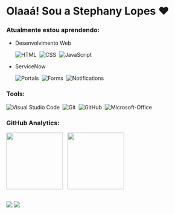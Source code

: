 # Olaaá! Sou a Stephany Lopes ❤️

### Atualmente estou aprendendo:

* Desenvolvimento Web
  
    ![HTML](https://img.shields.io/badge/-HTML-blue?style=for-the-badge&logo=html5&labelColor=1f004e)&nbsp;
    ![CSS](https://img.shields.io/badge/-CSS-blue?style=for-the-badge&logo=CSS3&logoColor=1572B6&labelColor=1f004e)&nbsp;
    ![JavaScript](https://img.shields.io/badge/-JavaScript-blue?style=for-the-badge&logo=javascript&labelColor=1f004e)
  
* ServiceNow

    ![Portals](https://img.shields.io/badge/-ServicePortal-DC143C?style=for-the-badge&logo=servicenow&labelColor=1f004e)&nbsp;
    ![Forms](https://img.shields.io/badge/-Forms-FFFF00?style=for-the-badge&logo=serviceno&labelColor=1f004e)&nbsp;
    ![Notifications](https://img.shields.io/badge/-Notifications-8B008B?style=for-the-badge&logo=serviceno&labelColor=1f004e)
    
### Tools:

   ![Visual Studio Code](https://img.shields.io/badge/-Visual%20Studio%20Code-blue?style=for-the-badge&logo=visual-studio-code&logoColor=007ACC&labelColor=1f004e)&nbsp; 
   ![Git](https://img.shields.io/badge/-Git-blue?style=for-the-badge&logo=git&labelColor=1f004e)&nbsp;
   ![GitHub](https://img.shields.io/badge/-GitHub-blue?style=for-the-badge&logo=github&labelColor=1f004e)&nbsp;
   ![Microsoft-Office](https://img.shields.io/badge/-microsoft_office-blue?style=for-the-badge&logo=microsoft-office&labelColor=1f004e)&nbsp;

### GitHub Analytics:

<p align="left">
  <img height="150em" src="https://github-readme-stats.vercel.app/api?username=stpn-lopes&title_color=FFFF00&icon_color=FFFF00&text_color=00BFFF&bg_color=191970&border_color=whitec&show_icons=true"/> &nbsp;
  <img height="150em" src="https://github-readme-stats-eight-theta.vercel.app/api/top-langs/?username=stpn-lopes&layout=compact&title_color=FFFF00&icon_color=FFFF00&text_color=00BFFF&bg_color=191970&show_icons=true"/>
</p>

##
  <a href = "mailto:stpn.lopes@gmail.com"><img src="https://img.shields.io/badge/-stpn.lopes@gmail.com-%23333?style=for-the-badge&logo=gmail&logoColor=white" target="_blank"></a>
  <a href = "https://www.linkedin.com/in/steph-sls"><img src="https://img.shields.io/badge/-LinkedIn-%230077B5?style=for-the-badge&logo=linkedin&logoColor=white" target="_blank"></a> 
 
